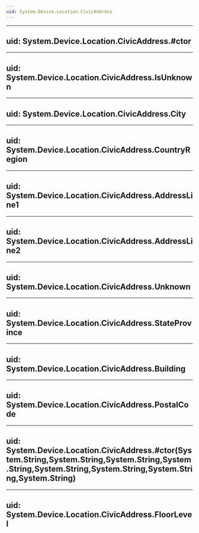 ```yaml
---
uid: System.Device.Location.CivicAddress
---
```


---
uid: System.Device.Location.CivicAddress.#ctor
---

---
uid: System.Device.Location.CivicAddress.IsUnknown
---

---
uid: System.Device.Location.CivicAddress.City
---

---
uid: System.Device.Location.CivicAddress.CountryRegion
---

---
uid: System.Device.Location.CivicAddress.AddressLine1
---

---
uid: System.Device.Location.CivicAddress.AddressLine2
---

---
uid: System.Device.Location.CivicAddress.Unknown
---

---
uid: System.Device.Location.CivicAddress.StateProvince
---

---
uid: System.Device.Location.CivicAddress.Building
---

---
uid: System.Device.Location.CivicAddress.PostalCode
---

---
uid: System.Device.Location.CivicAddress.#ctor(System.String,System.String,System.String,System.String,System.String,System.String,System.String,System.String)
---

---
uid: System.Device.Location.CivicAddress.FloorLevel
---
